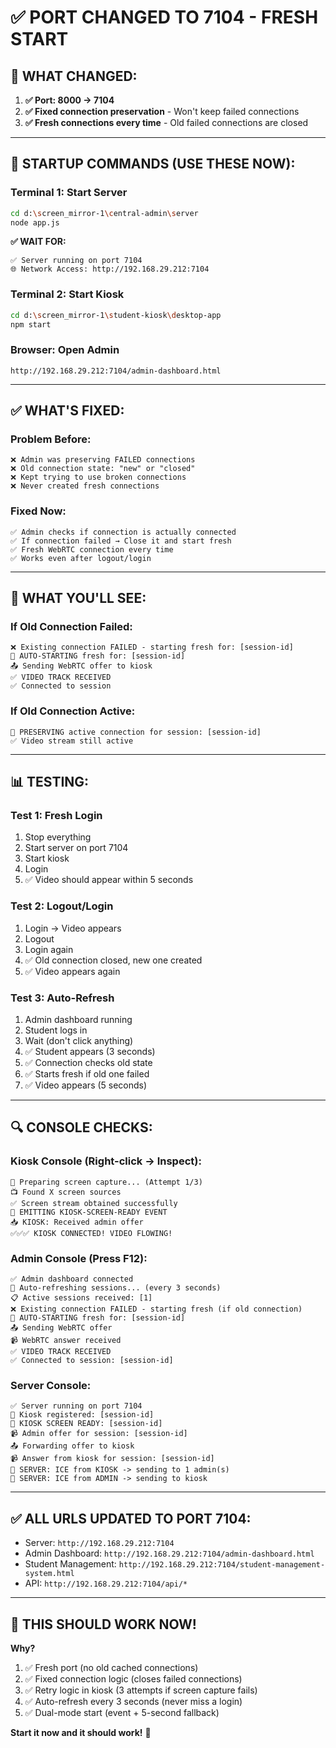 # ✅ PORT CHANGED TO 7104 - FRESH START

## 🎯 WHAT CHANGED:

1. **✅ Port: 8000 → 7104**
2. **✅ Fixed connection preservation** - Won't keep failed connections
3. **✅ Fresh connections every time** - Old failed connections are closed

---

## 🚀 STARTUP COMMANDS (USE THESE NOW):

### **Terminal 1: Start Server**
```bash
cd d:\screen_mirror-1\central-admin\server
node app.js
```

**✅ WAIT FOR:**
```
✅ Server running on port 7104
🌐 Network Access: http://192.168.29.212:7104
```

### **Terminal 2: Start Kiosk**
```bash
cd d:\screen_mirror-1\student-kiosk\desktop-app
npm start
```

### **Browser: Open Admin**
```
http://192.168.29.212:7104/admin-dashboard.html
```

---

## ✅ WHAT'S FIXED:

### **Problem Before:**
```
❌ Admin was preserving FAILED connections
❌ Old connection state: "new" or "closed"
❌ Kept trying to use broken connections
❌ Never created fresh connections
```

### **Fixed Now:**
```
✅ Admin checks if connection is actually connected
✅ If connection failed → Close it and start fresh
✅ Fresh WebRTC connection every time
✅ Works even after logout/login
```

---

## 🎯 WHAT YOU'LL SEE:

### **If Old Connection Failed:**
```
❌ Existing connection FAILED - starting fresh for: [session-id]
🎥 AUTO-STARTING fresh for: [session-id]
📤 Sending WebRTC offer to kiosk
✅ VIDEO TRACK RECEIVED
✅ Connected to session
```

### **If Old Connection Active:**
```
🔗 PRESERVING active connection for session: [session-id]
✅ Video stream still active
```

---

## 📊 TESTING:

### **Test 1: Fresh Login**
1. Stop everything
2. Start server on port 7104
3. Start kiosk
4. Login
5. ✅ Video should appear within 5 seconds

### **Test 2: Logout/Login**
1. Login → Video appears
2. Logout
3. Login again
4. ✅ Old connection closed, new one created
5. ✅ Video appears again

### **Test 3: Auto-Refresh**
1. Admin dashboard running
2. Student logs in
3. Wait (don't click anything)
4. ✅ Student appears (3 seconds)
5. ✅ Connection checks old state
6. ✅ Starts fresh if old one failed
7. ✅ Video appears (5 seconds)

---

## 🔍 CONSOLE CHECKS:

### **Kiosk Console (Right-click → Inspect):**
```
🎥 Preparing screen capture... (Attempt 1/3)
📺 Found X screen sources
✅ Screen stream obtained successfully
🎉 EMITTING KIOSK-SCREEN-READY EVENT
📥 KIOSK: Received admin offer
✅✅✅ KIOSK CONNECTED! VIDEO FLOWING!
```

### **Admin Console (Press F12):**
```
✅ Admin dashboard connected
🔄 Auto-refreshing sessions... (every 3 seconds)
📋 Active sessions received: [1]
❌ Existing connection FAILED - starting fresh (if old connection)
🎥 AUTO-STARTING fresh for: [session-id]
📤 Sending WebRTC offer
📹 WebRTC answer received
✅ VIDEO TRACK RECEIVED
✅ Connected to session: [session-id]
```

### **Server Console:**
```
✅ Server running on port 7104
📡 Kiosk registered: [session-id]
🎉 KIOSK SCREEN READY: [session-id]
📹 Admin offer for session: [session-id]
📤 Forwarding offer to kiosk
📹 Answer from kiosk for session: [session-id]
🧊 SERVER: ICE from KIOSK -> sending to 1 admin(s)
🧊 SERVER: ICE from ADMIN -> sending to kiosk
```

---

## ✅ ALL URLS UPDATED TO PORT 7104:

- Server: `http://192.168.29.212:7104`
- Admin Dashboard: `http://192.168.29.212:7104/admin-dashboard.html`
- Student Management: `http://192.168.29.212:7104/student-management-system.html`
- API: `http://192.168.29.212:7104/api/*`

---

## 🎊 THIS SHOULD WORK NOW!

**Why?**
1. ✅ Fresh port (no old cached connections)
2. ✅ Fixed connection logic (closes failed connections)
3. ✅ Retry logic in kiosk (3 attempts if screen capture fails)
4. ✅ Auto-refresh every 3 seconds (never miss a login)
5. ✅ Dual-mode start (event + 5-second fallback)

**Start it now and it should work!** 🚀
